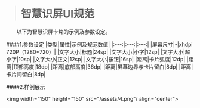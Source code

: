 ># 智慧识屏UI规范

&nbsp;&nbsp;&nbsp;&nbsp;&nbsp;&nbsp;&nbsp;以下为智慧识屏卡片的示例及参数设定。

####1.参数设定
|类型|属性|示例及规范数值|
|:---:|:---:|:---:|
|屏幕尺寸|-|xhdpi  720P（1280*720）|
|文字大小|标题|24sp|
|文字大小|小字|12sp|
|文字大小|超小字|10sp|
|文字大小|正文|12sp|
|文字大小|按钮|16sp|
|距离|卡片弧度|12dp|
|距离|顶部高度|18dp|
|距离|底部高度|36dp|
|距离|屏幕边界与卡片留白|8dp|
|距离|卡片间留白|8dp|

####2.样例展示

<img width="150" height="150" src="/assets/4.png"/ align="center">







